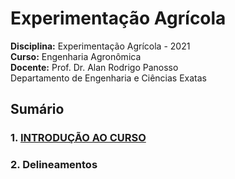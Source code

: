 Experimentação Agrícola
================

**Disciplina:** Experimentação Agrícola - 2021  
**Curso:** Engenharia Agronômica  
**Docente:** Prof. Dr. Alan Rodrigo Panosso  
Departamento de Engenharia e Ciências Exatas

<!-- badges: start -->
<!-- badges: end -->

## Sumário

### 1. [INTRODUÇÃO AO CURSO](https://arpanosso.github.io/experimentacao-agricola-unesp-fcav/Docs/cap01.html)

### 2. Delineamentos
